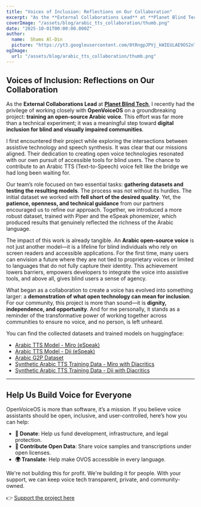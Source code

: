 ```yaml
---
title: "Voices of Inclusion: Reflections on Our Collaboration"
excerpt: "As the **External Collaborations Lead** at **Planet Blind Tech**, I recently had the privilege of working closely with **OpenVoiceOS** on a groundbreaking project: **training an open-source Arabic voice**."
coverImage: "/assets/blog/arabic_tts_collaboration/thumb.png"
date: "2025-10-01T00:00:00.000Z"
author:
  name:  Shams Al-Din
  picture: "https://yt3.googleusercontent.com/0tRngpJPVj_kWIEULAE9OS2nTP3r8W60W4yesooO39S-EYUxlmu1CCEdn_zI1ym04i729fCO6w=s160-c-k-c0x00ffffff-no-rj"
ogImage:
  url: "/assets/blog/arabic_tts_collaboration/thumb.png"
---
```


## Voices of Inclusion: Reflections on Our Collaboration

As the **External Collaborations Lead** at [**Planet Blind Tech**](https://www.youtube.com/@planetblindtech), I recently had the privilege of working closely with **OpenVoiceOS** on a groundbreaking project: **training an open-source Arabic voice**. This effort was far more than a technical experiment; it was a meaningful step toward **digital inclusion for blind and visually impaired communities**.

I first encountered their project while exploring the intersections between assistive technology and speech synthesis. It was clear that our missions aligned. Their dedication to creating open voice technologies resonated with our own pursuit of accessible tools for blind users. The chance to contribute to an Arabic TTS (Text-to-Speech) voice felt like the bridge we had long been waiting for.

Our team’s role focused on two essential tasks: **gathering datasets and testing the resulting models**. The process was not without its hurdles. The initial dataset we worked with **fell short of the desired quality**. Yet, the **patience, openness, and technical guidance** from our partners encouraged us to refine our approach. Together, we introduced a more robust dataset, trained with Piper and the eSpeak phonemizer, which produced results that genuinely reflected the richness of the Arabic language.

The impact of this work is already tangible. An **Arabic open-source voice** is not just another model—it is a lifeline for blind individuals who rely on screen readers and accessible applications. For the first time, many users can envision a future where they are not tied to proprietary voices or limited to languages that do not fully capture their identity. This achievement lowers barriers, empowers developers to integrate the voice into assistive tools, and above all, gives blind users a sense of agency.

What began as a collaboration to create a voice has evolved into something larger: a **demonstration of what open technology can mean for inclusion**. For our community, this project is more than sound—it is **dignity, independence, and opportunity**. And for me personally, it stands as a reminder of the transformative power of working together across communities to ensure no voice, and no person, is left unheard.

You can find the collected datasets and trained models on huggingface:

- [Arabic TTS Model - Miro (eSpeak)](https://huggingface.co/OpenVoiceOS/phoonnx_ar-SA_miro_espeak)
- [Arabic TTS Model - Dii (eSpeak)](https://huggingface.co/OpenVoiceOS/phoonnx_ar-SA_dii_espeak)
- [Arabic G2P Dataset](https://huggingface.co/datasets/TigreGotico/arabic_g2p)
- [Synthetic Arabic TTS Training Data - Miro with Diacritics](https://huggingface.co/datasets/TigreGotico/tts-train-synthetic-miro_ar-diacritics)
- [Synthetic Arabic TTS Training Data - Dii with Diacritics](https://huggingface.co/datasets/TigreGotico/tts-train-synthetic-dii_ar-diacritics)

---

## Help Us Build Voice for Everyone

OpenVoiceOS is more than software, it’s a mission. If you believe voice assistants should be open, inclusive, and user-controlled, here’s how you can help:

- **💸 Donate**: Help us fund development, infrastructure, and legal protection.
- **📣 Contribute Open Data**: Share voice samples and transcriptions under open licenses.
- **🌍 Translate**: Help make OVOS accessible in every language.

We're not building this for profit. We're building it for people. With your support, we can keep voice tech transparent, private, and community-owned.

👉 [Support the project here](https://www.openvoiceos.org/contribution)
